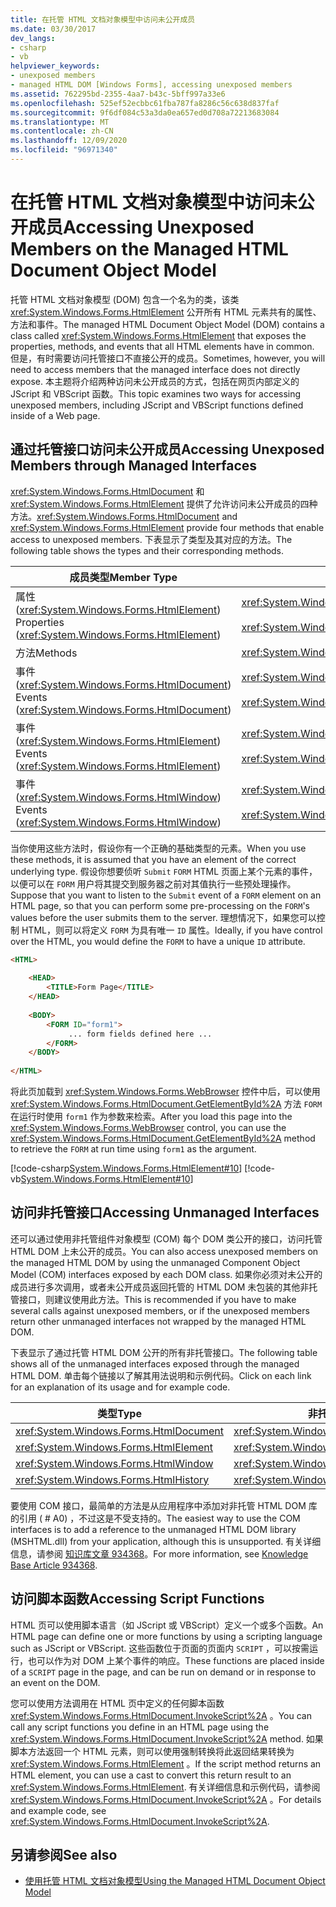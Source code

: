 ```yaml
---
title: 在托管 HTML 文档对象模型中访问未公开成员
ms.date: 03/30/2017
dev_langs:
- csharp
- vb
helpviewer_keywords:
- unexposed members
- managed HTML DOM [Windows Forms], accessing unexposed members
ms.assetid: 762295bd-2355-4aa7-b43c-5bff997a33e6
ms.openlocfilehash: 525ef52ecbbc61fba787fa8286c56c638d837faf
ms.sourcegitcommit: 9f6df084c53a3da0ea657ed0d708a72213683084
ms.translationtype: MT
ms.contentlocale: zh-CN
ms.lasthandoff: 12/09/2020
ms.locfileid: "96971340"
---
```

# <a name="accessing-unexposed-members-on-the-managed-html-document-object-model"></a><span data-ttu-id="0612d-102">在托管 HTML 文档对象模型中访问未公开成员</span><span class="sxs-lookup"><span data-stu-id="0612d-102">Accessing Unexposed Members on the Managed HTML Document Object Model</span></span>
<span data-ttu-id="0612d-103">托管 HTML 文档对象模型 (DOM) 包含一个名为的类，该类 <xref:System.Windows.Forms.HtmlElement> 公开所有 HTML 元素共有的属性、方法和事件。</span><span class="sxs-lookup"><span data-stu-id="0612d-103">The managed HTML Document Object Model (DOM) contains a class called <xref:System.Windows.Forms.HtmlElement> that exposes the properties, methods, and events that all HTML elements have in common.</span></span> <span data-ttu-id="0612d-104">但是，有时需要访问托管接口不直接公开的成员。</span><span class="sxs-lookup"><span data-stu-id="0612d-104">Sometimes, however, you will need to access members that the managed interface does not directly expose.</span></span> <span data-ttu-id="0612d-105">本主题将介绍两种访问未公开成员的方式，包括在网页内部定义的 JScript 和 VBScript 函数。</span><span class="sxs-lookup"><span data-stu-id="0612d-105">This topic examines two ways for accessing unexposed members, including JScript and VBScript functions defined inside of a Web page.</span></span>  
  
## <a name="accessing-unexposed-members-through-managed-interfaces"></a><span data-ttu-id="0612d-106">通过托管接口访问未公开成员</span><span class="sxs-lookup"><span data-stu-id="0612d-106">Accessing Unexposed Members through Managed Interfaces</span></span>  
 <span data-ttu-id="0612d-107"><xref:System.Windows.Forms.HtmlDocument> 和 <xref:System.Windows.Forms.HtmlElement> 提供了允许访问未公开成员的四种方法。</span><span class="sxs-lookup"><span data-stu-id="0612d-107"><xref:System.Windows.Forms.HtmlDocument> and <xref:System.Windows.Forms.HtmlElement> provide four methods that enable access to unexposed members.</span></span> <span data-ttu-id="0612d-108">下表显示了类型及其对应的方法。</span><span class="sxs-lookup"><span data-stu-id="0612d-108">The following table shows the types and their corresponding methods.</span></span>  
  
|<span data-ttu-id="0612d-109">成员类型</span><span class="sxs-lookup"><span data-stu-id="0612d-109">Member Type</span></span>|<span data-ttu-id="0612d-110">方法</span><span class="sxs-lookup"><span data-stu-id="0612d-110">Method(s)</span></span>|  
|-----------------|-----------------|  
|<span data-ttu-id="0612d-111">属性 (<xref:System.Windows.Forms.HtmlElement>) </span><span class="sxs-lookup"><span data-stu-id="0612d-111">Properties (<xref:System.Windows.Forms.HtmlElement>)</span></span>|<xref:System.Windows.Forms.HtmlElement.GetAttribute%2A><br /><br /> <xref:System.Windows.Forms.HtmlElement.SetAttribute%2A>|  
|<span data-ttu-id="0612d-112">方法</span><span class="sxs-lookup"><span data-stu-id="0612d-112">Methods</span></span>|<xref:System.Windows.Forms.HtmlElement.InvokeMember%2A>|  
|<span data-ttu-id="0612d-113">事件 (<xref:System.Windows.Forms.HtmlDocument>) </span><span class="sxs-lookup"><span data-stu-id="0612d-113">Events (<xref:System.Windows.Forms.HtmlDocument>)</span></span>|<xref:System.Windows.Forms.HtmlDocument.AttachEventHandler%2A><br /><br /> <xref:System.Windows.Forms.HtmlDocument.DetachEventHandler%2A>|  
|<span data-ttu-id="0612d-114">事件 (<xref:System.Windows.Forms.HtmlElement>) </span><span class="sxs-lookup"><span data-stu-id="0612d-114">Events (<xref:System.Windows.Forms.HtmlElement>)</span></span>|<xref:System.Windows.Forms.HtmlElement.AttachEventHandler%2A><br /><br /> <xref:System.Windows.Forms.HtmlElement.DetachEventHandler%2A>|  
|<span data-ttu-id="0612d-115">事件 (<xref:System.Windows.Forms.HtmlWindow>) </span><span class="sxs-lookup"><span data-stu-id="0612d-115">Events (<xref:System.Windows.Forms.HtmlWindow>)</span></span>|<xref:System.Windows.Forms.HtmlWindow.AttachEventHandler%2A><br /><br /> <xref:System.Windows.Forms.HtmlWindow.DetachEventHandler%2A>|  
  
 <span data-ttu-id="0612d-116">当你使用这些方法时，假设你有一个正确的基础类型的元素。</span><span class="sxs-lookup"><span data-stu-id="0612d-116">When you use these methods, it is assumed that you have an element of the correct underlying type.</span></span> <span data-ttu-id="0612d-117">假设你想要侦听 `Submit` `FORM` HTML 页面上某个元素的事件，以便可以在 `FORM` 用户将其提交到服务器之前对其值执行一些预处理操作。</span><span class="sxs-lookup"><span data-stu-id="0612d-117">Suppose that you want to listen to the `Submit` event of a `FORM` element on an HTML page, so that you can perform some pre-processing on the `FORM`'s values before the user submits them to the server.</span></span> <span data-ttu-id="0612d-118">理想情况下，如果您可以控制 HTML，则可以将定义 `FORM` 为具有唯一 `ID` 属性。</span><span class="sxs-lookup"><span data-stu-id="0612d-118">Ideally, if you have control over the HTML, you would define the `FORM` to have a unique `ID` attribute.</span></span>  
  
```html  
<HTML>  
  
    <HEAD>  
        <TITLE>Form Page</TITLE>  
    </HEAD>  
  
    <BODY>  
        <FORM ID="form1">  
             ... form fields defined here ...  
        </FORM>  
    </BODY>  
  
</HTML>  
```  
  
 <span data-ttu-id="0612d-119">将此页加载到 <xref:System.Windows.Forms.WebBrowser> 控件中后，可以使用 <xref:System.Windows.Forms.HtmlDocument.GetElementById%2A> 方法 `FORM` 在运行时使用 `form1` 作为参数来检索。</span><span class="sxs-lookup"><span data-stu-id="0612d-119">After you load this page into the <xref:System.Windows.Forms.WebBrowser> control, you can use the <xref:System.Windows.Forms.HtmlDocument.GetElementById%2A> method to retrieve the `FORM` at run time using `form1` as the argument.</span></span>  
  
 [!code-csharp[System.Windows.Forms.HtmlElement#10](~/samples/snippets/csharp/VS_Snippets_Winforms/System.Windows.Forms.HtmlElement/CS/Form1.cs#10)]
 [!code-vb[System.Windows.Forms.HtmlElement#10](~/samples/snippets/visualbasic/VS_Snippets_Winforms/System.Windows.Forms.HtmlElement/VB/Form1.vb#10)]  
  
## <a name="accessing-unmanaged-interfaces"></a><span data-ttu-id="0612d-120">访问非托管接口</span><span class="sxs-lookup"><span data-stu-id="0612d-120">Accessing Unmanaged Interfaces</span></span>  
 <span data-ttu-id="0612d-121">还可以通过使用非托管组件对象模型 (COM) 每个 DOM 类公开的接口，访问托管 HTML DOM 上未公开的成员。</span><span class="sxs-lookup"><span data-stu-id="0612d-121">You can also access unexposed members on the managed HTML DOM by using the unmanaged Component Object Model (COM) interfaces exposed by each DOM class.</span></span> <span data-ttu-id="0612d-122">如果你必须对未公开的成员进行多次调用，或者未公开成员返回托管的 HTML DOM 未包装的其他非托管接口，则建议使用此方法。</span><span class="sxs-lookup"><span data-stu-id="0612d-122">This is recommended if you have to make several calls against unexposed members, or if the unexposed members return other unmanaged interfaces not wrapped by the managed HTML DOM.</span></span>  
  
 <span data-ttu-id="0612d-123">下表显示了通过托管 HTML DOM 公开的所有非托管接口。</span><span class="sxs-lookup"><span data-stu-id="0612d-123">The following table shows all of the unmanaged interfaces exposed through the managed HTML DOM.</span></span> <span data-ttu-id="0612d-124">单击每个链接以了解其用法说明和示例代码。</span><span class="sxs-lookup"><span data-stu-id="0612d-124">Click on each link for an explanation of its usage and for example code.</span></span>  
  
|<span data-ttu-id="0612d-125">类型</span><span class="sxs-lookup"><span data-stu-id="0612d-125">Type</span></span>|<span data-ttu-id="0612d-126">非托管接口</span><span class="sxs-lookup"><span data-stu-id="0612d-126">Unmanaged Interface</span></span>|  
|----------|-------------------------|  
|<xref:System.Windows.Forms.HtmlDocument>|<xref:System.Windows.Forms.HtmlDocument.DomDocument%2A>|  
|<xref:System.Windows.Forms.HtmlElement>|<xref:System.Windows.Forms.HtmlElement.DomElement%2A>|  
|<xref:System.Windows.Forms.HtmlWindow>|<xref:System.Windows.Forms.HtmlWindow.DomWindow%2A>|  
|<xref:System.Windows.Forms.HtmlHistory>|<xref:System.Windows.Forms.HtmlHistory.DomHistory%2A>|  
  
 <span data-ttu-id="0612d-127">要使用 COM 接口，最简单的方法是从应用程序中添加对非托管 HTML DOM 库的引用 ( # A0) ，不过这是不受支持的。</span><span class="sxs-lookup"><span data-stu-id="0612d-127">The easiest way to use the COM interfaces is to add a reference to the unmanaged HTML DOM library (MSHTML.dll) from your application, although this is unsupported.</span></span> <span data-ttu-id="0612d-128">有关详细信息，请参阅 [知识库文章 934368](https://support.microsoft.com/kb/934368)。</span><span class="sxs-lookup"><span data-stu-id="0612d-128">For more information, see [Knowledge Base Article 934368](https://support.microsoft.com/kb/934368).</span></span>  
  
## <a name="accessing-script-functions"></a><span data-ttu-id="0612d-129">访问脚本函数</span><span class="sxs-lookup"><span data-stu-id="0612d-129">Accessing Script Functions</span></span>  
 <span data-ttu-id="0612d-130">HTML 页可以使用脚本语言（如 JScript 或 VBScript）定义一个或多个函数。</span><span class="sxs-lookup"><span data-stu-id="0612d-130">An HTML page can define one or more functions by using a scripting language such as JScript or VBScript.</span></span> <span data-ttu-id="0612d-131">这些函数位于页面的页面内 `SCRIPT` ，可以按需运行，也可以作为对 DOM 上某个事件的响应。</span><span class="sxs-lookup"><span data-stu-id="0612d-131">These functions are placed inside of a `SCRIPT` page in the page, and can be run on demand or in response to an event on the DOM.</span></span>  
  
 <span data-ttu-id="0612d-132">您可以使用方法调用在 HTML 页中定义的任何脚本函数 <xref:System.Windows.Forms.HtmlDocument.InvokeScript%2A> 。</span><span class="sxs-lookup"><span data-stu-id="0612d-132">You can call any script functions you define in an HTML page using the <xref:System.Windows.Forms.HtmlDocument.InvokeScript%2A> method.</span></span> <span data-ttu-id="0612d-133">如果脚本方法返回一个 HTML 元素，则可以使用强制转换将此返回结果转换为 <xref:System.Windows.Forms.HtmlElement> 。</span><span class="sxs-lookup"><span data-stu-id="0612d-133">If the script method returns an HTML element, you can use a cast to convert this return result to an <xref:System.Windows.Forms.HtmlElement>.</span></span> <span data-ttu-id="0612d-134">有关详细信息和示例代码，请参阅 <xref:System.Windows.Forms.HtmlDocument.InvokeScript%2A> 。</span><span class="sxs-lookup"><span data-stu-id="0612d-134">For details and example code, see <xref:System.Windows.Forms.HtmlDocument.InvokeScript%2A>.</span></span>  
  
## <a name="see-also"></a><span data-ttu-id="0612d-135">另请参阅</span><span class="sxs-lookup"><span data-stu-id="0612d-135">See also</span></span>

- [<span data-ttu-id="0612d-136">使用托管 HTML 文档对象模型</span><span class="sxs-lookup"><span data-stu-id="0612d-136">Using the Managed HTML Document Object Model</span></span>](using-the-managed-html-document-object-model.md)

